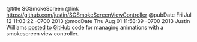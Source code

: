 @title SGSmokeScreen
@link https://github.com/justin/SGSmokeScreenViewController
@pubDate Fri Jul 12 11:03:22 -0700 2013
@modDate Thu Aug 01 11:58:39 -0700 2013
Justin Williams <a href="https://github.com/justin/SGSmokeScreenViewController">posted to GitHub</a> code for managing animations with a smokescreen view controller.
